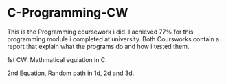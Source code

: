 # C-Programming-CW
This is the Programming coursework i did. I achieved 77% for this programming module i completed at university. Both Coursworks contain a report that explain what the programs do and how i tested them.. 

1st CW:
Mathmatical equiation in C.

2nd Equation,
Random path in 1d, 2d and 3d.
